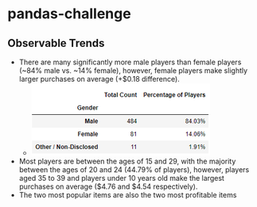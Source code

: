 # pandas-challenge

## Observable Trends

* There are many significantly more male players than female players (~84% male vs. ~14% female), however, female players make slightly larger purchases on average (+$0.18 difference).
  * ![GenderDemographics](/HeroesOfPymoli/Resources/Capture.png)
* Most players are between the ages of 15 and 29, with the majority between the ages of 20 and 24 (44.79% of players), however, players aged 35 to 39 and players under 10 years old make the largest purchases on average ($4.76 and $4.54 respectively). 
* The two most popular items are also the two most profitable items 

